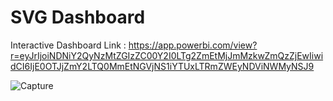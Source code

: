 # SVG Dashboard

Interactive Dashboard Link :
https://app.powerbi.com/view?r=eyJrIjoiNDNiY2QyNzMtZGIzZC00Y2I0LTg2ZmEtMjJmMzkwZmQzZjEwIiwidCI6IjE0OTJjZmY2LTQ0MmEtNGVjNS1iYTUxLTRmZWEyNDViNWMyNSJ9


![Capture](https://github.com/Prokshi28/SVG_Variance/assets/174799172/11275e49-92d6-4a98-bd2a-81f335bdb6f7)
